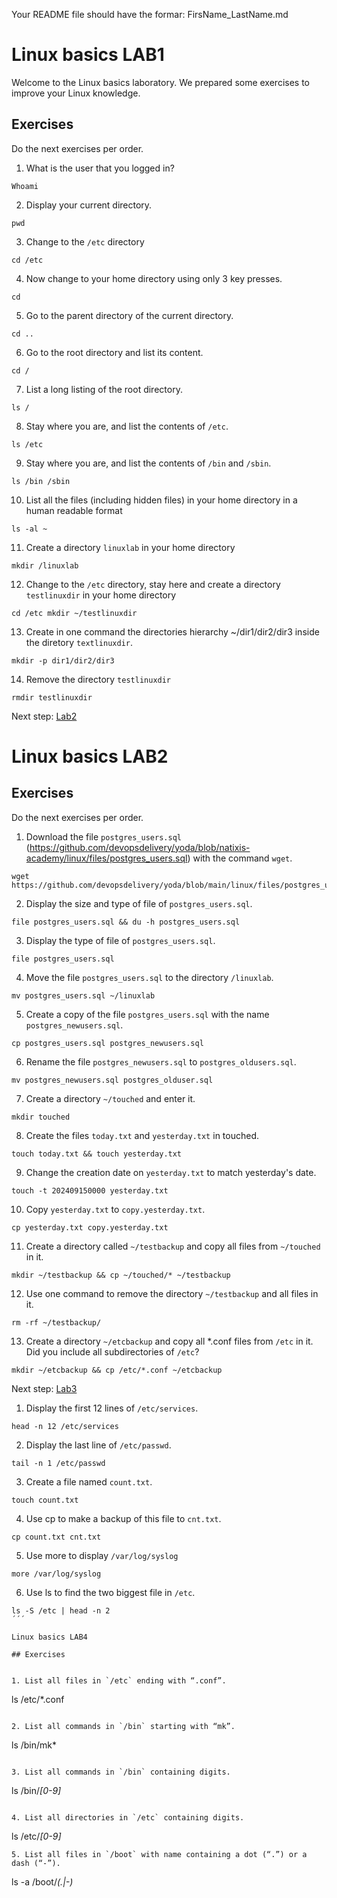 Your README file should have the formar: FirsName_LastName.md
# Linux basics LAB1

Welcome to the Linux basics laboratory. We prepared some exercises to improve your Linux knowledge.

## Exercises

Do the next exercises per order.

1. What is the user that you logged in?
```
Whoami
```

2. Display your current directory.
```
pwd
```

3. Change to the `/etc` directory
```
cd /etc
```

4. Now change to your home directory using only 3 key presses.
```
cd 
```

5. Go to the parent directory of the current directory.
```
cd ..
```

6. Go to the root directory and list its content.
```
cd /
```

7. List a long listing of the root directory.
```
ls /
```

8. Stay where you are, and list the contents of `/etc`.
```
ls /etc
```

9. Stay where you are, and list the contents of `/bin` and `/sbin`.
```
ls /bin /sbin
```

10. List all the files (including hidden files) in your home directory in a human readable format
```
ls -al ~
```

11. Create a directory `linuxlab` in your home directory
```
mkdir /linuxlab
```

12. Change to the `/etc` directory, stay here and create a directory `testlinuxdir` in your home directory
```
cd /etc mkdir ~/testlinuxdir
```

13. Create in one command the directories hierarchy ~/dir1/dir2/dir3 inside the diretory `textlinuxdir`.
```
mkdir -p dir1/dir2/dir3
```

14. Remove the directory `testlinuxdir`
```
rmdir testlinuxdir
```


Next step: [Lab2](lab2.md)
# Linux basics LAB2

## Exercises

Do the next exercises per order.

1. Download the file `postgres_users.sql` (https://github.com/devopsdelivery/yoda/blob/natixis-academy/linux/files/postgres_users.sql) with the command `wget`.
```
wget https://github.com/devopsdelivery/yoda/blob/main/linux/files/postgres_users.sql
```

2. Display the size and type of file of `postgres_users.sql`. 
```
file postgres_users.sql && du -h postgres_users.sql 
```

3. Display the type of file of `postgres_users.sql`.
```
file postgres_users.sql 
```

4. Move the file `postgres_users.sql` to the directory `/linuxlab`.
```
mv postgres_users.sql ~/linuxlab
```

5. Create a copy of the file `postgres_users.sql` with the name `postgres_newusers.sql`.
```
cp postgres_users.sql postgres_newusers.sql
```

6. Rename the file `postgres_newusers.sql` to `postgres_oldusers.sql`.
```
mv postgres_newusers.sql postgres_olduser.sql
```

7. Create a directory `~/touched` and enter it.
```
mkdir touched
```

8. Create the files `today.txt` and `yesterday.txt` in touched.
```
touch today.txt && touch yesterday.txt
```
9. Change the creation date on `yesterday.txt` to match yesterday's date.
```
touch -t 202409150000 yesterday.txt
```


10. Copy `yesterday.txt` to `copy.yesterday.txt`.
```
cp yesterday.txt copy.yesterday.txt
```

11. Create a directory called `~/testbackup` and copy all files from `~/touched` in it.
```
mkdir ~/testbackup && cp ~/touched/* ~/testbackup 
```

12. Use one command to remove the directory `~/testbackup` and all files in it.
```
rm -rf ~/testbackup/
```

13. Create a directory `~/etcbackup` and copy all *.conf files from `/etc` in it. Did you include all subdirectories of `/etc`?
```
mkdir ~/etcbackup && cp /etc/*.conf ~/etcbackup 
```


Next step: [Lab3](lab3.md)


1.  Display the first 12 lines of `/etc/services`.
```
head -n 12 /etc/services
```
2. Display the last line of `/etc/passwd`.
```
tail -n 1 /etc/passwd
```

3. Create a file named `count.txt`.
```
touch count.txt
```

4. Use cp to make a backup of this file to `cnt.txt`. 
```
cp count.txt cnt.txt
```

5. Use more to display `/var/log/syslog`
```
more /var/log/syslog
```

6. Use ls to find the two biggest file in `/etc`.
```
ls -S /etc | head -n 2
´´´

Linux basics LAB4

## Exercises


1. List all files in `/etc` ending with “.conf”.
```
ls /etc/*.conf
```

2. List all commands in `/bin` starting with “mk”.
```
ls /bin/mk*
```

3. List all commands in `/bin` containing digits.
```
ls /bin/*[0-9]*
```

4. List all directories in `/etc` containing digits. 
```
ls /etc/*[0-9]*
```
5. List all files in `/boot` with name containing a dot (“.”) or a dash (“-”).
```
ls -a /boot/*(.|-)* 
```

